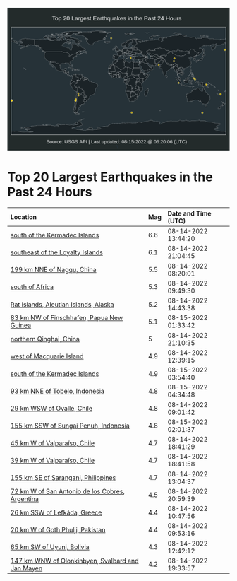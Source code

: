 ![Map](./map.png)

# Top 20 Largest Earthquakes in the Past 24 Hours

| Location | Mag | Date and Time (UTC) |
|:---|:---|:---|
| [south of the Kermadec Islands](https://earthquake.usgs.gov/earthquakes/eventpage/us6000iasi) | 6.6 | 08-14-2022 13:44:20 |
| [southeast of the Loyalty Islands](https://earthquake.usgs.gov/earthquakes/eventpage/us6000iav7) | 6.1 | 08-14-2022 21:04:45 |
| [199 km NNE of Nagqu, China](https://earthquake.usgs.gov/earthquakes/eventpage/us6000iaqi) | 5.5 | 08-14-2022 08:20:01 |
| [south of Africa](https://earthquake.usgs.gov/earthquakes/eventpage/us6000iaqz) | 5.3 | 08-14-2022 09:49:30 |
| [Rat Islands, Aleutian Islands, Alaska](https://earthquake.usgs.gov/earthquakes/eventpage/us6000iatg) | 5.2 | 08-14-2022 14:43:38 |
| [83 km NW of Finschhafen, Papua New Guinea](https://earthquake.usgs.gov/earthquakes/eventpage/us6000iawd) | 5.1 | 08-15-2022 01:33:42 |
| [northern Qinghai, China](https://earthquake.usgs.gov/earthquakes/eventpage/us6000iav9) | 5 | 08-14-2022 21:10:35 |
| [west of Macquarie Island](https://earthquake.usgs.gov/earthquakes/eventpage/us6000ias9) | 4.9 | 08-14-2022 12:39:15 |
| [south of the Kermadec Islands](https://earthquake.usgs.gov/earthquakes/eventpage/us6000iax4) | 4.9 | 08-15-2022 03:54:40 |
| [93 km NNE of Tobelo, Indonesia](https://earthquake.usgs.gov/earthquakes/eventpage/us6000iaxa) | 4.8 | 08-15-2022 04:34:48 |
| [29 km WSW of Ovalle, Chile](https://earthquake.usgs.gov/earthquakes/eventpage/us6000iaqm) | 4.8 | 08-14-2022 09:01:42 |
| [155 km SSW of Sungai Penuh, Indonesia](https://earthquake.usgs.gov/earthquakes/eventpage/us6000iawk) | 4.8 | 08-15-2022 02:01:37 |
| [45 km W of Valparaíso, Chile](https://earthquake.usgs.gov/earthquakes/eventpage/us6000iaui) | 4.7 | 08-14-2022 18:41:29 |
| [39 km W of Valparaíso, Chile](https://earthquake.usgs.gov/earthquakes/eventpage/us6000iauj) | 4.7 | 08-14-2022 18:41:58 |
| [155 km SE of Sarangani, Philippines](https://earthquake.usgs.gov/earthquakes/eventpage/us6000iasb) | 4.7 | 08-14-2022 13:04:37 |
| [72 km W of San Antonio de los Cobres, Argentina](https://earthquake.usgs.gov/earthquakes/eventpage/us6000iav5) | 4.5 | 08-14-2022 20:59:39 |
| [26 km SSW of Lefkáda, Greece](https://earthquake.usgs.gov/earthquakes/eventpage/us6000iarq) | 4.4 | 08-14-2022 10:47:56 |
| [20 km W of Goth Phulji, Pakistan](https://earthquake.usgs.gov/earthquakes/eventpage/us6000iar0) | 4.4 | 08-14-2022 09:53:16 |
| [65 km SW of Uyuni, Bolivia](https://earthquake.usgs.gov/earthquakes/eventpage/us6000ias8) | 4.3 | 08-14-2022 12:42:12 |
| [147 km WNW of Olonkinbyen, Svalbard and Jan Mayen](https://earthquake.usgs.gov/earthquakes/eventpage/us6000iauu) | 4.2 | 08-14-2022 19:33:57 |
